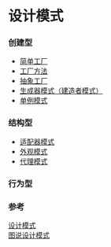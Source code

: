设计模式
=========

### 创建型

- [简单工厂](./01-simple-factory)
- [工厂方法](./02-factory-method)
- [抽象工厂](./03-abstract-factory)
- [生成器模式（建造者模式）](./04-builder)
- [单例模式](./05-singleton)


### 结构型

- [适配器模式](./06-adapter)
- [外观模式](./07-facade)
- [代理模式](./08-proxy)


### 行为型


### 参考
[设计模式](https://www.wikiwand.com/zh-hans/%E8%AE%BE%E8%AE%A1%E6%A8%A1%E5%BC%8F%EF%BC%9A%E5%8F%AF%E5%A4%8D%E7%94%A8%E9%9D%A2%E5%90%91%E5%AF%B9%E8%B1%A1%E8%BD%AF%E4%BB%B6%E7%9A%84%E5%9F%BA%E7%A1%80)  
[图说设计模式](https://design-patterns.readthedocs.io/zh_CN/latest/index.html)

